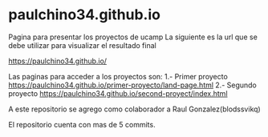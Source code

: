 # paulchino34.github.io
Pagina para presentar los proyectos de ucamp
La siguiente es la url que se debe utilizar para visualizar el resultado final

https://paulchino34.github.io/

Las paginas para acceder a los proyectos son:
1.- Primer proyecto https://paulchino34.github.io/primer-proyecto/land-page.html
2.- Segundo proyecto https://paulchino34.github.io/second-proyect/index.html 

A este repositorio se agrego como colaborador a Raul Gonzalez(blodssvikq)

El repositorio cuenta con mas de 5 commits.

